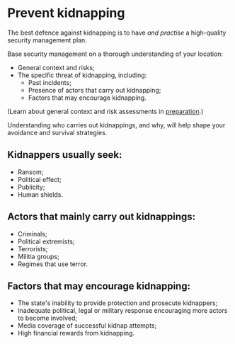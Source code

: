 [Title]: # (Why do kidnappings occur?)
[Order]: # (7)

# Prevent kidnapping

The best defence against kidnapping is to have *and practise* a high-quality security management plan. 

Base security management on a thorough understanding of your location:

* General context and risks; 
* The specific threat of kidnapping, including:
	*	Past incidents;
    *	Presence of actors that carry out kidnapping;
    *	Factors that may encourage kidnapping.

(Learn about general context and risk assessments in [preparation](umbrella://lesson/preparation).)

Understanding who carries out kidnappings, and why, will help shape your avoidance and survival strategies.

## Kidnappers usually seek:

*   Ransom;
*   Political effect;
*   Publicity;
*   Human shields.

## Actors that mainly carry out kidnappings:

*   Criminals;
*   Political extremists;
*   Terrorists;
*   Militia groups;
*   Regimes that use terror.

## Factors that may encourage kidnapping:

*   The state's inability to provide protection and prosecute kidnappers;
*   Inadequate political, legal or military response encouraging more actors to become involved;
*   Media coverage of successful kidnap attempts;
*   High financial rewards from kidnapping.
